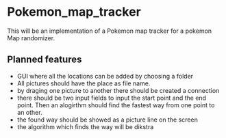 # Pokemon_map_tracker
This will be an implementation of a Pokemon map tracker for a pokemon Map randomizer.

## Planned features
- GUI where all the locations can be added by choosing a folder
- All pictures should have the place as file name.
- by draging one picture to another there should be created a connection
- there should be two input fields to input the start point and the end point. Then an alogirthm should find the fastest way from one point to an other. 
- the found way should be showed as a picture line on the screen
- the algorithm which finds the way will be dikstra